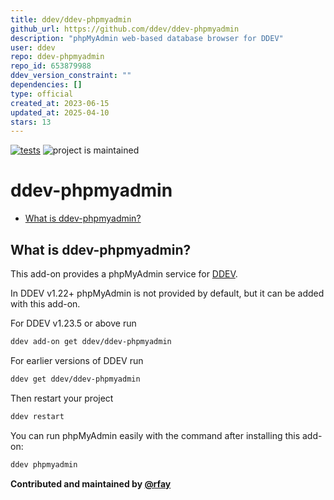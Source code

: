 ```yaml
---
title: ddev/ddev-phpmyadmin
github_url: https://github.com/ddev/ddev-phpmyadmin
description: "phpMyAdmin web-based database browser for DDEV"
user: ddev
repo: ddev-phpmyadmin
repo_id: 653879988
ddev_version_constraint: ""
dependencies: []
type: official
created_at: 2023-06-15
updated_at: 2025-04-10
stars: 13
---
```


[![tests](https://github.com/ddev/ddev-phpmyadmin/actions/workflows/tests.yml/badge.svg)](https://github.com/ddev/ddev-phpmyadmin/actions/workflows/tests.yml) ![project is maintained](https://img.shields.io/maintenance/yes/2024.svg)

# ddev-phpmyadmin <!-- omit in toc -->

* [What is ddev-phpmyadmin?](#what-is-ddev-phpmyadmin)

## What is ddev-phpmyadmin?

This add-on provides a phpMyAdmin service for [DDEV](https://github.com/ddev/ddev/).

In DDEV v1.22+ phpMyAdmin is not provided by default, but it can be added with this add-on.

For DDEV v1.23.5 or above run

```sh
ddev add-on get ddev/ddev-phpmyadmin
```

For earlier versions of DDEV run

```sh
ddev get ddev/ddev-phpmyadmin
```

Then restart your project

```sh
ddev restart
```

You can run phpMyAdmin easily with the command after installing this add-on:

```sh
ddev phpmyadmin
```

**Contributed and maintained by [@rfay](https://github.com/rfay)**
